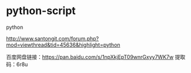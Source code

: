 # python-script
python


http://www.santongit.com/forum.php?mod=viewthread&tid=45636&highlight=python

百度网盘链接：https://pan.baidu.com/s/1npXkjEpT09wnrGxyy7WK7w 提取码：6r8u
